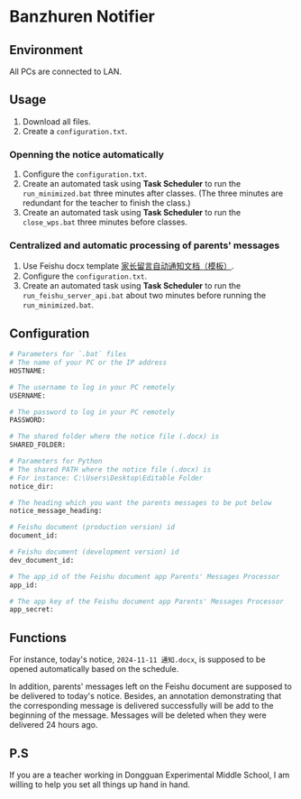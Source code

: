# Banzhuren Notifier

## Environment

All PCs are connected to LAN.

## Usage

1. Download all files.
2. Create a `configuration.txt`.

### Openning the notice automatically

1. Configure the `configuration.txt`.
2. Create an automated task using **Task Scheduler** to run the `run_minimized.bat` three minutes after classes. (The three minutes are redundant for the teacher to finish the class.)
3. Create an automated task using **Task Scheduler** to run the `close_wps.bat` three minutes before classes.

### Centralized and automatic processing of parents' messages

1. Use Feishu docx template [家长留言自动通知文档（模板）](https://qy42rjhota.feishu.cn/docx/O4kada7O3oykOax11xDcGLlDnYf).
2. Configure the `configuration.txt`.
3. Create an automated task using **Task Scheduler** to run the `run_feishu_server_api.bat` about two minutes before running the `run_minimized.bat`.

## Configuration

```bash
# Parameters for `.bat` files
# The name of your PC or the IP address
HOSTNAME:

# The username to log in your PC remotely
USERNAME:

# The password to log in your PC remotely
PASSWORD:

# The shared folder where the notice file (.docx) is
SHARED_FOLDER:

# Parameters for Python
# The shared PATH where the notice file (.docx) is 
# For instance: C:\Users\Desktop\Editable Folder
notice_dir:

# The heading which you want the parents messages to be put below
notice_message_heading:

# Feishu document (production version) id
document_id:

# Feishu document (development version) id
dev_document_id:

# The app_id of the Feishu document app Parents' Messages Processor
app_id:

# The app key of the Feishu document app Parents' Messages Processor
app_secret:
```

## Functions

For instance, today's notice, `2024-11-11 通知.docx`, is supposed to be opened automatically based on the schedule.

In addition, parents' messages left on the Feishu document are supposed to be delivered to today's notice. Besides, an annotation demonstrating that the corresponding message is delivered successfully will be add to the beginning of the message. Messages will be deleted when they were delivered 24 hours ago.

## P.S

If you are a teacher working in Dongguan Experimental Middle School, I am willing to help you set all things up hand in hand.
